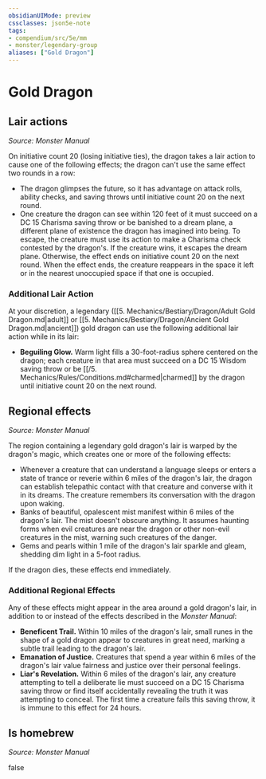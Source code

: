 ```yaml
---
obsidianUIMode: preview
cssclasses: json5e-note
tags:
- compendium/src/5e/mm
- monster/legendary-group
aliases: ["Gold Dragon"]
---
```

# Gold Dragon

## Lair actions
_Source: Monster Manual_

On initiative count 20 (losing initiative ties), the dragon takes a lair action to cause one of the following effects; the dragon can't use the same effect two rounds in a row:

- The dragon glimpses the future, so it has advantage on attack rolls, ability checks, and saving throws until initiative count 20 on the next round.  
- One creature the dragon can see within 120 feet of it must succeed on a DC 15 Charisma saving throw or be banished to a dream plane, a different plane of existence the dragon has imagined into being. To escape, the creature must use its action to make a Charisma check contested by the dragon's. If the creature wins, it escapes the dream plane. Otherwise, the effect ends on initiative count 20 on the next round. When the effect ends, the creature reappears in the space it left or in the nearest unoccupied space if that one is occupied.  

### Additional Lair Action

At your discretion, a legendary ([[5. Mechanics/Bestiary/Dragon/Adult Gold Dragon.md|adult]] or [[5. Mechanics/Bestiary/Dragon/Ancient Gold Dragon.md|ancient]]) gold dragon can use the following additional lair action while in its lair:

- **Beguiling Glow.** Warm light fills a 30-foot-radius sphere centered on the dragon; each creature in that area must succeed on a DC 15 Wisdom saving throw or be [[/5. Mechanics/Rules/Conditions.md#charmed|charmed]] by the dragon until initiative count 20 on the next round.  

## Regional effects
_Source: Monster Manual_

The region containing a legendary gold dragon's lair is warped by the dragon's magic, which creates one or more of the following effects:

- Whenever a creature that can understand a language sleeps or enters a state of trance or reverie within 6 miles of the dragon's lair, the dragon can establish telepathic contact with that creature and converse with it in its dreams. The creature remembers its conversation with the dragon upon waking.  
- Banks of beautiful, opalescent mist manifest within 6 miles of the dragon's lair. The mist doesn't obscure anything. It assumes haunting forms when evil creatures are near the dragon or other non-evil creatures in the mist, warning such creatures of the danger.  
- Gems and pearls within 1 mile of the dragon's lair sparkle and gleam, shedding dim light in a 5-foot radius.  

If the dragon dies, these effects end immediately.

### Additional Regional Effects

Any of these effects might appear in the area around a gold dragon's lair, in addition to or instead of the effects described in the *Monster Manual*:

- **Beneficent Trail.** Within 10 miles of the dragon's lair, small runes in the shape of a gold dragon appear to creatures in great need, marking a subtle trail leading to the dragon's lair.  
- **Emanation of Justice.** Creatures that spend a year within 6 miles of the dragon's lair value fairness and justice over their personal feelings.  
- **Liar's Revelation.** Within 6 miles of the dragon's lair, any creature attempting to tell a deliberate lie must succeed on a DC 15 Charisma saving throw or find itself accidentally revealing the truth it was attempting to conceal. The first time a creature fails this saving throw, it is immune to this effect for 24 hours.  

## Is homebrew
_Source: Monster Manual_

false